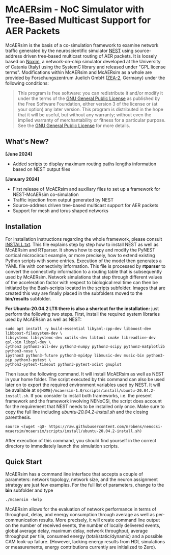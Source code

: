 McAERsim - NoC Simulator with Tree-Based Multicast Support for AER Packets
==========================================================================

McAERsim is the basis of a co-simulation framework to examine network traffic generated by the neuroscientific simulator [NEST](https://nest-simulator.org) using source-address driven tree-based multicast routing of AER packets. It is loosely based on [Noxim](https://github.com/davidepatti/noxim), a network-on-chip simulator developed at the University of Catania (Italy) using the SystemC library and released under "GPL license terms". Modifications within McAERsim and McAERsim as a whole are provided by Forschungszentrum Juelich GmbH ([ZEA-2](https://www.fz-juelich.de/en/zea/zea-2), Germany) under the following conditions: 
>This program is free software: you can redistribute it and/or modify it under the terms of the [GNU General Public License](https://www.gnu.org/licenses/gpl-3.0.html.en) as published by the Free Software Foundation, either version 3 of the license or (at your option) any later version. This program is distributed in the hope that it will be useful, but without any warranty; without even the implied warranty of merchantability or fitness for a particular purpose. See the [GNU General Public License](https://www.gnu.org/licenses/gpl-3.0.html.en) for more details.

What's New?
-----------
**[June 2024]**

  * Added scripts to display maximum routing paths lengths information based on NEST output files

**[January 2024]**

  * First release of McAERsim and auxiliary files to set up a framework for NEST-McAERsim co-simulation
  * Traffic injection from output generated by NEST
  * Source-address driven tree-based multicast support for AER packets
  * Support for mesh and torus shaped networks
  
Installation
------------

For installation instructions regarding the whole framework, please consult [INSTALL.txt](doc/INSTALL.txt). This file explains step by step how to install NEST as well as McAERsim and RTparser. It shows how to copy and modify the PyNEST cortical microcircuit example, or more precisely, how to extend existing Python scripts with some entries. Execution of the model then generates a YAML file with connectivity information. This file is processed by **rtparser** to convert the connectivity information to a routing table that is subsequently used by McAERsim. Network simulations that step through different values of the acceleration factor with respect to biological real time can then be initiated by the Bash-scripts located in the [scripts](scripts) subfolder. Images that are created this way are finally placed in the subfolders moved to the **bin/results** subfolder.

**For Ubuntu-20.04.2 LTS there is also a shortcut for the installation:** just perform the following two steps. First, install the required system libraries used by McAERsim as well as NEST:

    sudo apt install -y build-essential libyaml-cpp-dev libboost-dev libboost-filesystem-dev \
	libsystemc libsystemc-dev xutils-dev libtool cmake libreadline-dev gsl-bin libgsl-dev \
	cython3 python3-all-dev python3-numpy python3-scipy python3-matplotlib python3-nose \
	ipython3 python3-future python3-mpi4py libmusic-dev music-bin python3-pip python3-pytest \
	python3-pytest-timeout python3-pytest-xdist gnuplot
	
Then issue the following command. It will install McAERsim as well as NEST in your home folder. The script executed by this command can also be used later on to export the required environment variables used by NEST. It will be available at `${HOME}/mcaersim-1.0/scripts/install/ubuntu-20.04.2-install.sh`. If you consider to install both frameworks, i.e. the present framework and the framework involving NENoCSi, the script does account for the requirement that NEST needs to be installed only once. Make sure to copy the full line including *ubuntu-20.04.2-install.sh* and the closing parenthesis.

    source <(wget -qO- https://raw.githubusercontent.com/mrobens/nenocsi-mcaersim/mcaersim/scripts/install/ubuntu-20.04.2-install.sh)
	
After execution of this command, you should find yourself in the correct directory to immediately launch the simulation scripts.

Quick Start
-----------

McAERsim has a command line interface that accepts a couple of parameters: network topology, network size, and the neuron assignment strategy are just few examples. For the full list of parameters, change to the **bin** subfolder and type

    ./mcaersim -help
	
McAERsim allows for the evaluation of network performance in terms of throughput, delay, and energy consumption through average as well as per-communication results. More precisely, it will create command line output on the number of received events, the number of locally delivered events, global average delay, maximum delay, network throughput, average throughput per tile, consumed energy (total/static/dynamic) and a possible CAM look-up failure. (However, lacking energy results from HDL simulations or measurements, energy contributions currently are initialized to Zero).
